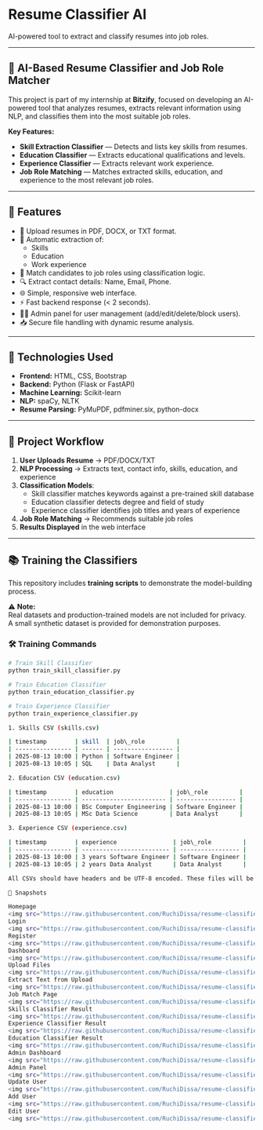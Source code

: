 # Resume Classifier AI

AI-powered tool to extract and classify resumes into job roles.

---

## 🧠 AI-Based Resume Classifier and Job Role Matcher

This project is part of my internship at **Bitzify**, focused on developing an AI-powered tool that analyzes resumes, extracts relevant information using NLP, and classifies them into the most suitable job roles.

**Key Features:**
- **Skill Extraction Classifier** — Detects and lists key skills from resumes.
- **Education Classifier** — Extracts educational qualifications and levels.
- **Experience Classifier** — Extracts relevant work experience.
- **Job Role Matching** — Matches extracted skills, education, and experience to the most relevant job roles.

---

## 🚀 Features

- 📄 Upload resumes in PDF, DOCX, or TXT format.
- 🧠 Automatic extraction of:
  - Skills
  - Education
  - Work experience
- 🎯 Match candidates to job roles using classification logic.
- 🔍 Extract contact details: Name, Email, Phone.
- 🌐 Simple, responsive web interface.
- ⚡ Fast backend response (< 2 seconds).
- 👨‍💼 Admin panel for user management (add/edit/delete/block users).
- 📥 Secure file handling with dynamic resume analysis.

---

## 🧠 Technologies Used

- **Frontend:** HTML, CSS, Bootstrap
- **Backend:** Python (Flask or FastAPI)
- **Machine Learning:** Scikit-learn
- **NLP:** spaCy, NLTK
- **Resume Parsing:** PyMuPDF, pdfminer.six, python-docx

---

## 📌 Project Workflow

1. **User Uploads Resume** → PDF/DOCX/TXT
2. **NLP Processing** → Extracts text, contact info, skills, education, and experience
3. **Classification Models**:
   - Skill classifier matches keywords against a pre-trained skill database
   - Education classifier detects degree and field of study
   - Experience classifier identifies job titles and years of experience
4. **Job Role Matching** → Recommends suitable job roles
5. **Results Displayed** in the web interface

---

## 📚 Training the Classifiers

This repository includes **training scripts** to demonstrate the model-building process.

⚠️ **Note:**  
Real datasets and production-trained models are not included for privacy.  
A small synthetic dataset is provided for demonstration purposes.

### 🛠️ Training Commands

```bash
# Train Skill Classifier
python train_skill_classifier.py

# Train Education Classifier
python train_education_classifier.py

# Train Experience Classifier
python train_experience_classifier.py

1. Skills CSV (skills.csv)

| timestamp        | skill  | job\_role         |
| ---------------- | ------ | ----------------- |
| 2025-08-13 10:00 | Python | Software Engineer |
| 2025-08-13 10:05 | SQL    | Data Analyst      |

2. Education CSV (education.csv)

| timestamp        | education                | job\_role         |
| ---------------- | ------------------------ | ----------------- |
| 2025-08-13 10:00 | BSc Computer Engineering | Software Engineer |
| 2025-08-13 10:05 | MSc Data Science         | Data Analyst      |

3. Experience CSV (experience.csv)

| timestamp        | experience                | job\_role         |
| ---------------- | ------------------------- | ----------------- |
| 2025-08-13 10:00 | 3 years Software Engineer | Software Engineer |
| 2025-08-13 10:05 | 2 years Data Analyst      | Data Analyst      |

All CSVs should have headers and be UTF-8 encoded. These files will be read by the training scripts to build the respective classifiers.

📸 Snapshots

Homepage
<img src="https://raw.githubusercontent.com/RuchiDissa/resume-classifier-ai/main/assets/4c7ad4e8-963c-4685-8c4d-43c63fae5a90.png" width="300px" alt="Homepage">
Login
<img src="https://raw.githubusercontent.com/RuchiDissa/resume-classifier-ai/main/assets/d8c7820f-8e41-480c-b8fb-65d73427a71a.png" width="300px" alt="Login">
Register
<img src="https://raw.githubusercontent.com/RuchiDissa/resume-classifier-ai/main/assets/b182201e-2e61-405a-8883-17f6331f956f.png" width="300px" alt="Register">
Dashboard
<img src="https://raw.githubusercontent.com/RuchiDissa/resume-classifier-ai/main/assets/6b6e0dec-c728-497b-8b9c-d0f839cab1a6.png" width="300px" alt="Dashboard">
Upload Files
<img src="https://raw.githubusercontent.com/RuchiDissa/resume-classifier-ai/main/assets/e21dbabe-6d9c-44f0-bbe1-81de6b5804ac.png" width="300px" alt="Upload Files">
Extract Text from Upload
<img src="https://raw.githubusercontent.com/RuchiDissa/resume-classifier-ai/main/assets/39df2106-2bed-4889-8ece-67b90082aedf.png" width="300px" alt="Extract Text">
Job Match Page
<img src="https://raw.githubusercontent.com/RuchiDissa/resume-classifier-ai/main/assets/6fb94bee-ceae-42dc-bfd0-efcc18737d16.png" width="300px" alt="Job Match">
Skills Classifier Result
<img src="https://raw.githubusercontent.com/RuchiDissa/resume-classifier-ai/main/assets/36ce0970-34f1-456b-9b9d-6bbe957b8961.png" width="300px" alt="Skills Classifier">
Experience Classifier Result
<img src="https://raw.githubusercontent.com/RuchiDissa/resume-classifier-ai/main/assets/af720a25-a37f-40e0-ad9d-d2a26fb830a7.png" width="300px" alt="Experience Classifier">
Education Classifier Result
<img src="https://raw.githubusercontent.com/RuchiDissa/resume-classifier-ai/main/assets/db147b08-a346-4607-b041-1e613a2348a9.png" width="300px" alt="Education Classifier">
Admin Dashboard
<img src="https://raw.githubusercontent.com/RuchiDissa/resume-classifier-ai/main/assets/a1366c94-ebd3-4ae4-a5c0-9b9782555a45.png" width="300px" alt="Admin Dashboard">
Admin Panel
<img src="https://raw.githubusercontent.com/RuchiDissa/resume-classifier-ai/main/assets/21aefc49-5c8a-4021-9f11-8564f7dbe95f.png" width="300px" alt="Admin Panel">
Update User
<img src="https://raw.githubusercontent.com/RuchiDissa/resume-classifier-ai/main/assets/84149209-619b-49c2-89d6-c07e6fc42587.png" width="300px" alt="Update User">
Add User
<img src="https://raw.githubusercontent.com/RuchiDissa/resume-classifier-ai/main/assets/edff6549-6839-41a1-b839-602a47884f7a.png" width="300px" alt="Add User">
Edit User
<img src="https://raw.githubusercontent.com/RuchiDissa/resume-classifier-ai/main/assets/dedc921b-35f2-464e-8070-4d0924955369.png" width="300px" alt="Edit User">
